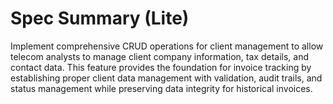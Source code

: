 # Spec Summary (Lite)

Implement comprehensive CRUD operations for client management to allow telecom analysts to manage client company information, tax details, and contact data. This feature provides the foundation for invoice tracking by establishing proper client data management with validation, audit trails, and status management while preserving data integrity for historical invoices.